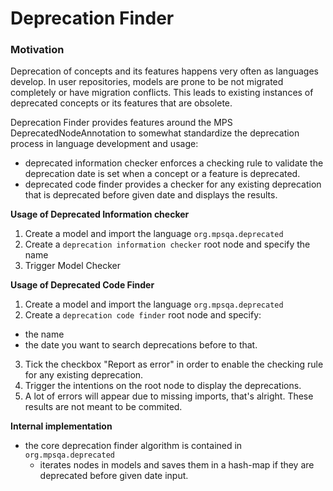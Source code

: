 # Deprecation Finder

### Motivation
Deprecation of concepts and its features happens very often as languages develop. In user repositories, models are prone to be not migrated completely or have migration conflicts. This leads to existing instances of deprecated concepts or its features that are obsolete.

Deprecation Finder provides features around the MPS DeprecatedNodeAnnotation to somewhat standardize the deprecation process in language development and usage: 
- deprecated information checker enforces a checking rule to validate the deprecation date is set when a concept or a feature is deprecated.
- deprecated code finder provides a checker for any existing deprecation that is deprecated before given date and displays the results.

**Usage of Deprecated Information checker**
1. Create a model and import the language ```org.mpsqa.deprecated```
2. Create a ```deprecation information checker``` root node and specify the name
3. Trigger Model Checker 

**Usage of Deprecated Code Finder**
1. Create a model and import the language ```org.mpsqa.deprecated```
2. Create a ```deprecation code finder``` root node and specify:
  - the name
  - the date you want to search deprecations before to that.
3. Tick the checkbox "Report as error" in order to enable the checking rule for any existing deprecation.
4. Trigger the intentions on the root node to display the deprecations.
5. A lot of errors will appear due to missing imports, that's alright. These results are not meant to be commited.

**Internal implementation**
- the core deprecation finder algorithm is contained in ```org.mpsqa.deprecated```
  - iterates nodes in models and saves them in a hash-map if they are deprecated before given date input.
